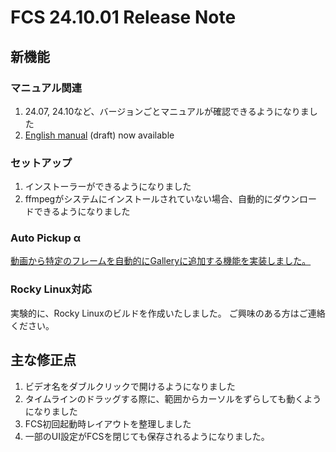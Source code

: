 # FCS 24.10.01 Release Note
## 新機能
### マニュアル関連
1. 24.07, 24.10など、バージョンごとマニュアルが確認できるようになりました
2. [English manual](https://zukunfcs.github.io/fcs-doc/24.10/en/index.html) (draft) now available

### セットアップ
1. インストーラーができるようになりました
2. ffmpegがシステムにインストールされていない場合、自動的にダウンロードできるようになりました

### Auto Pickup α
[動画から特定のフレームを自動的にGalleryに追加する機能を実装しました。](https://zukunfcs.github.io/fcs-doc/latest/en/012_auto_pickup.html)

### Rocky Linux対応
実験的に、Rocky Linuxのビルドを作成いたしました。
ご興味のある方はご連絡ください。

## 主な修正点
1. ビデオ名をダブルクリックで開けるようになりました
2. タイムラインのドラッグする際に、範囲からカーソルをずらしても動くようになりました
3. FCS初回起動時レイアウトを整理しました
4. 一部のUI設定がFCSを閉じても保存されるようになりました。